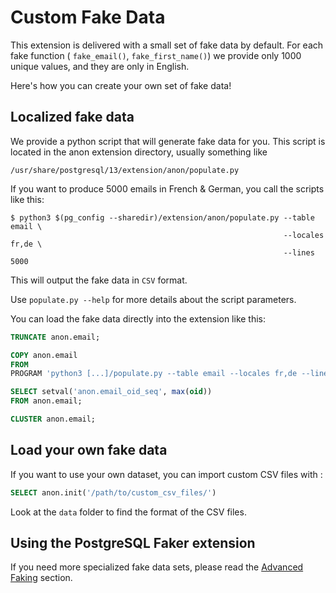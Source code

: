 Custom Fake Data
==============================================================================

This extension is delivered with a small set of fake data by default. For each
fake function ( `fake_email()`, `fake_first_name()`) we provide only 1000 unique
values, and they are only in English.

Here's how you can create your own set of fake data!

Localized fake data
------------------------------------------------------------------------------

We provide a python script that will generate fake data for you. This script
is located in the anon extension directory, usually something like

```shell
/usr/share/postgresql/13/extension/anon/populate.py
```

If you want to produce 5000 emails in French & German, you call the
scripts like this:

``` shell
$ python3 $(pg_config --sharedir)/extension/anon/populate.py --table email \
                                                             --locales fr,de \
                                                             --lines 5000
```

This will output the fake data in `CSV` format.

Use `populate.py --help` for more details about the script parameters.

You can load the fake data directly into the extension like this:

```sql
TRUNCATE anon.email;

COPY anon.email
FROM
PROGRAM 'python3 [...]/populate.py --table email --locales fr,de --lines 5000';

SELECT setval('anon.email_oid_seq', max(oid))
FROM anon.email;

CLUSTER anon.email;
```


Load your own fake data
------------------------------------------------------------------------------

If you want to use your own dataset, you can import custom CSV files with :

```sql
SELECT anon.init('/path/to/custom_csv_files/')
```

Look at the `data` folder to find the format of the CSV files.



Using the PostgreSQL Faker extension
------------------------------------------------------------------------------

If you need more specialized fake data sets, please read the [Advanced Faking]
section.

[Advanced Faking]: masking_functions.md#advanced-faking

